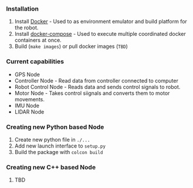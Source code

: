### Installation
1. Install [Docker](https://docs.docker.com/get-docker/) - Used to as environment emulator and build platform for the robot.
2. Install [docker-compose](https://docs.docker.com/compose/install/) - Used to execute multiple coordinated docker containers at once.
3. Build (`make images`) or pull docker images (`TBD`)

### Current capabilities 
- GPS Node 
- Controller Node - Read data from controller connected to computer
- Robot Control Node - Reads data and sends control signals to robot.
- Motor Node - Takes control siignals and converts them to motor movements.
- IMU Node
- LIDAR Node

### Creating new Python based Node
1. Create new python file in `./...`
2. Add new launch interface to `setup.py`
3. Build the package with `colcon build`

### Creating new C++ based Node
1. TBD

